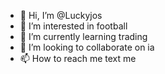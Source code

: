 - 👋 Hi, I’m @Luckyjos
- 👀 I’m interested in football
- 🌱 I’m currently learning trading
- 💞️ I’m looking to collaborate on ia
- 📫 How to reach me text me

<!---
Luckyjos/Luckyjos is a ✨ special ✨ repository because its `README.md` (this file) appears on your GitHub profile.
You can click the Preview link to take a look at your changes.
--->
